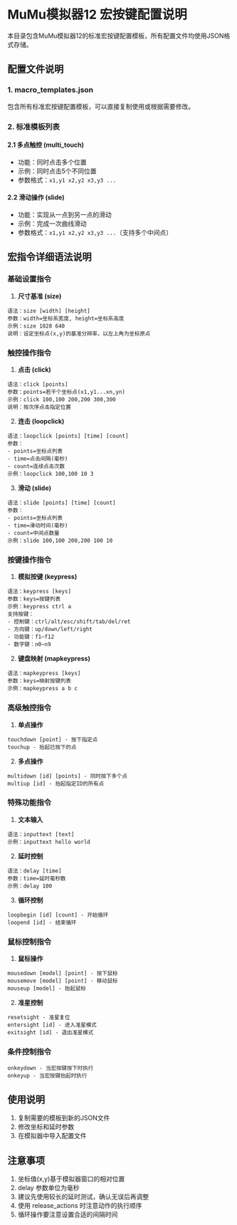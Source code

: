 # MuMu模拟器12 宏按键配置说明

本目录包含MuMu模拟器12的标准宏按键配置模板，所有配置文件均使用JSON格式存储。

## 配置文件说明

### 1. macro_templates.json
包含所有标准宏按键配置模板，可以直接复制使用或根据需要修改。

### 2. 标准模板列表

#### 2.1 多点触控 (multi_touch)
- 功能：同时点击多个位置
- 示例：同时点击5个不同位置
- 参数格式：`x1,y1 x2,y2 x3,y3 ...`

#### 2.2 滑动操作 (slide)
- 功能：实现从一点到另一点的滑动
- 示例：完成一次曲线滑动
- 参数格式：`x1,y1 x2,y2 x3,y3 ...`（支持多个中间点）

## 宏指令详细语法说明

### 基础设置指令

1. **尺寸基准 (size)**
```
语法：size [width] [height]
参数：width=坐标系宽度, height=坐标系高度
示例：size 1028 640
说明：设定坐标点(x,y)的基准分辨率，以左上角为坐标原点
```

### 触控操作指令

1. **点击 (click)**
```
语法：click [points]
参数：points=若干个坐标点(x1,y1...xn,yn)
示例：click 100,100 200,200 300,300
说明：按次序点击指定位置
```

2. **连击 (loopclick)**
```
语法：loopclick [points] [time] [count]
参数：
- points=坐标点列表
- time=点击间隔(毫秒)
- count=连续点击次数
示例：loopclick 100,100 10 3
```

3. **滑动 (slide)**
```
语法：slide [points] [time] [count]
参数：
- points=坐标点列表
- time=滑动时间(毫秒)
- count=中间点数量
示例：slide 100,100 200,200 100 10
```

### 按键操作指令

1. **模拟按键 (keypress)**
```
语法：keypress [keys]
参数：keys=按键列表
示例：keypress ctrl a
支持按键：
- 控制键：ctrl/alt/esc/shift/tab/del/ret
- 方向键：up/down/left/right
- 功能键：f1~f12
- 数字键：n0~n9
```

2. **键盘映射 (mapkeypress)**
```
语法：mapkeypress [keys]
参数：keys=映射按键列表
示例：mapkeypress a b c
```

### 高级触控指令

1. **单点操作**
```
touchdown [point] - 按下指定点
touchup - 抬起已按下的点
```

2. **多点操作**
```
multidown [id] [points] - 同时按下多个点
multiup [id] - 抬起指定ID的所有点
```

### 特殊功能指令

1. **文本输入**
```
语法：inputtext [text]
示例：inputtext hello world
```

2. **延时控制**
```
语法：delay [time]
参数：time=延时毫秒数
示例：delay 100
```

3. **循环控制**
```
loopbegin [id] [count] - 开始循环
loopend [id] - 结束循环
```

### 鼠标控制指令

1. **鼠标操作**
```
mousedown [model] [point] - 按下鼠标
mousemove [model] [point] - 移动鼠标
mouseup [model] - 抬起鼠标
```

2. **准星控制**
```
resetsight - 准星复位
entersight [id] - 进入准星模式
exitsight [id] - 退出准星模式
```

### 条件控制指令

```
onkeydown - 当宏按键按下时执行
onkeyup - 当宏按键抬起时执行
```

## 使用说明

1. 复制需要的模板到新的JSON文件
2. 修改坐标和延时参数
3. 在模拟器中导入配置文件

## 注意事项

1. 坐标值(x,y)基于模拟器窗口的相对位置
2. delay 参数单位为毫秒
3. 建议先使用较长的延时测试，确认无误后再调整
4. 使用 release_actions 时注意动作的执行顺序
5. 循环操作要注意设置合适的间隔时间 